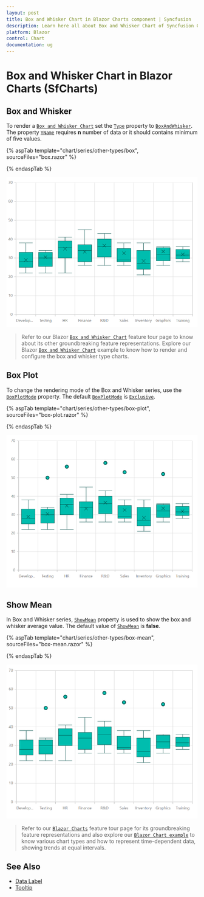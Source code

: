 ```yaml
---
layout: post
title: Box and Whisker Chart in Blazor Charts component | Syncfusion
description: Learn here all about Box and Whisker Chart of Syncfusion Charts (SfCharts) component and more.
platform: Blazor
control: Chart
documentation: ug
---
```


# Box and Whisker Chart in Blazor Charts (SfCharts)

## Box and Whisker

To render a [`Box and Whisker Chart`](https://www.syncfusion.com/blazor-components/blazor-charts/chart-types/box-and-whisker-chart) set the [`Type`](https://help.syncfusion.com/cr/blazor/Syncfusion.Blazor.Charts.ChartSeries.html#Syncfusion_Blazor_Charts_ChartSeries_Type) property to [`BoxAndWhisker`](https://help.syncfusion.com/cr/blazor/Syncfusion.Blazor.Charts.ChartSeriesType.html#Syncfusion_Blazor_Charts_ChartSeriesType_BoxAndWhisker). The property [`YName`](https://help.syncfusion.com/cr/blazor/Syncfusion.Blazor.Charts.ChartSeries.html#Syncfusion_Blazor_Charts_ChartSeries_YName) requires  **n** number of data or it should contains minimum of five values.

{% aspTab template="chart/series/other-types/box", sourceFiles="box.razor" %}

{% endaspTab %}

![Box and Whisker Charts](../images/othertypes/box.png)

> Refer to our Blazor [`Box and Whisker Chart`](https://www.syncfusion.com/blazor-components/blazor-charts/chart-types/box-and-whisker-chart) feature tour page to know about its other groundbreaking feature representations. Explore our Blazor [`Box and Whisker Chart`](https://blazor.syncfusion.com/demos/chart/box-and-whisker) example to know how to render and configure the box and whisker type charts.

## Box Plot

To change the rendering mode of the Box and Whisker series, use the [`BoxPlotMode`](https://help.syncfusion.com/cr/blazor/Syncfusion.Blazor.Charts.BoxPlotMode.html) property. The default [`BoxPlotMode`](https://help.syncfusion.com/cr/blazor/Syncfusion.Blazor.Charts.BoxPlotMode.html) is [`Exclusive`](https://help.syncfusion.com/cr/blazor/Syncfusion.Blazor.Charts.BoxPlotMode.html#Syncfusion_Blazor_Charts_BoxPlotMode_Exclusive).

{% aspTab template="chart/series/other-types/box-plot", sourceFiles="box-plot.razor" %}

{% endaspTab %}

![Box and Whisker Charts with BoxPlotMode](../images/othertypes/box-plot.png)

## Show Mean

In Box and Whisker series, [`ShowMean`](https://help.syncfusion.com/cr/blazor/Syncfusion.Blazor.Charts.ChartSeries.html#Syncfusion_Blazor_Charts_ChartSeries_ShowMean) property is used to show the box and whisker average value. The default value of [`ShowMean`](https://help.syncfusion.com/cr/blazor/Syncfusion.Blazor.Charts.ChartSeries.html#Syncfusion_Blazor_Charts_ChartSeries_ShowMean) is **false**.

{% aspTab template="chart/series/other-types/box-mean", sourceFiles="box-mean.razor" %}

{% endaspTab %}

![Box and Whisker Charts with ShowMean](../images/chart-types-images/box-mean.png)

> Refer to our [`Blazor Charts`](https://www.syncfusion.com/blazor-components/blazor-charts) feature tour page for its groundbreaking feature representations and also explore our [`Blazor Chart example`](https://blazor.syncfusion.com/demos/chart/line?theme=bootstrap4) to know various chart types and how to represent time-dependent data, showing trends at equal intervals.

## See Also

* [Data Label](../data-labels)
* [Tooltip](../tool-tip)